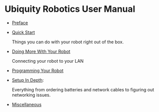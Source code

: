 # Ubiquity Robotics User Manual

* [Preface](introduction)

* [Quick Start](ix_quick_start.md)

  Things you can do with your robot right out of the box.

* [Doing More With Your Robot](ix_doing_more)

  Connecting your robot to your LAN

* [Programming Your Robot](ix_programming)

* [Setup In Depth](setup/setup.md):

  Everything from ordering batteries and network cables to figuring out networking issues.


* [Miscellaneous](misc/misc.md)

<!--
* [CoffeeBot Challenge](ix_coffeebot)
* [Learning with Magni in Simulation](ix_simulation1)
* [Challenge in Simulation](ix_simulation2) -->
